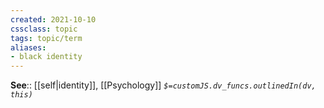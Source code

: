 ```yaml
---
created: 2021-10-10
cssclass: topic
tags: topic/term
aliases:
- black identity
---
```


**See**:: [[self|identity]], [[Psychology]]
*`$=customJS.dv_funcs.outlinedIn(dv, this)`*

